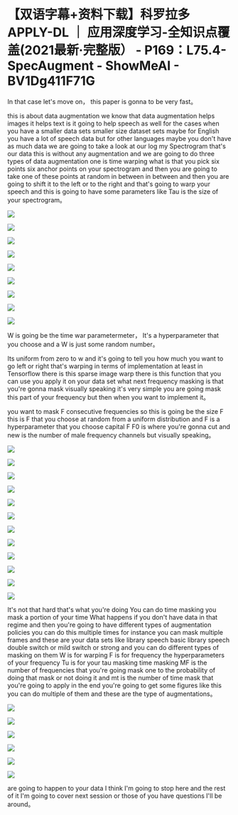 # 【双语字幕+资料下载】科罗拉多 APPLY-DL ｜ 应用深度学习-全知识点覆盖(2021最新·完整版） - P169：L75.4- SpecAugment - ShowMeAI - BV1Dg411F71G

In that case let's move on， this paper is gonna to be very fast。

 this is about data augmentation we know that data augmentation helps images it helps text is it going to help speech as well for the cases when you have a smaller data sets smaller size dataset sets maybe for English you have a lot of speech data but for other languages maybe you don't have as much data we are going to take a look at our log my Spectrogram that's our data this is without any augmentation and we are going to do three types of data augmentation one is time warping what is that you pick six points six anchor points on your spectrogram and then you are going to take one of these points at random in between in between and then you are going to shift it to the left or to the right and that's going to warp your speech and this is going to have some parameters like Tau is the size of your spectrogram。



![](img/6eaeb94bacae4f8d3d1b3b1bb6170842_1.png)

![](img/6eaeb94bacae4f8d3d1b3b1bb6170842_2.png)

![](img/6eaeb94bacae4f8d3d1b3b1bb6170842_3.png)

![](img/6eaeb94bacae4f8d3d1b3b1bb6170842_4.png)

![](img/6eaeb94bacae4f8d3d1b3b1bb6170842_5.png)

![](img/6eaeb94bacae4f8d3d1b3b1bb6170842_6.png)

![](img/6eaeb94bacae4f8d3d1b3b1bb6170842_7.png)

![](img/6eaeb94bacae4f8d3d1b3b1bb6170842_8.png)

![](img/6eaeb94bacae4f8d3d1b3b1bb6170842_9.png)

W is going be the time war parametermeter， It's a hyperparameter that you choose and a W is just some random number。

 Its uniform from zero to w and it's going to tell you how much you want to go left or right that's warping in terms of implementation at least in Tensorflow there is this sparse image warp there is this function that you can use you apply it on your data set what next frequency masking is that you're gonna mask visually speaking it's very simple you are going mask this part of your frequency but then when you want to implement it。

 you want to mask F consecutive frequencies so this is going be the size F this is F that you choose at random from a uniform distribution and F is a hyperparameter that you choose capital F F0 is where you're gonna cut and new is the number of male frequency channels but visually speaking。



![](img/6eaeb94bacae4f8d3d1b3b1bb6170842_11.png)

![](img/6eaeb94bacae4f8d3d1b3b1bb6170842_12.png)

![](img/6eaeb94bacae4f8d3d1b3b1bb6170842_13.png)

![](img/6eaeb94bacae4f8d3d1b3b1bb6170842_14.png)

![](img/6eaeb94bacae4f8d3d1b3b1bb6170842_15.png)

![](img/6eaeb94bacae4f8d3d1b3b1bb6170842_16.png)

![](img/6eaeb94bacae4f8d3d1b3b1bb6170842_17.png)

![](img/6eaeb94bacae4f8d3d1b3b1bb6170842_18.png)

![](img/6eaeb94bacae4f8d3d1b3b1bb6170842_19.png)

![](img/6eaeb94bacae4f8d3d1b3b1bb6170842_20.png)

![](img/6eaeb94bacae4f8d3d1b3b1bb6170842_21.png)

![](img/6eaeb94bacae4f8d3d1b3b1bb6170842_22.png)

It's not that hard that's what you're doing You can do time masking you mask a portion of your time What happens if you don't have data in that regime and then you're going to have different types of augmentation policies you can do this multiple times for instance you can mask multiple frames and these are your data sets like library speech basic library speech double switch or mild switch or strong and you can do different types of masking on them W is for warping F is for frequency the hyperparameters of your frequency Tu is for your tau masking time masking MF is the number of frequencies that you're going mask one to the probability of doing that mask or not doing it and mt is the number of time mask that you're going to apply in the end you're going to get some figures like this you can do multiple of them and these are the type of augmentations。



![](img/6eaeb94bacae4f8d3d1b3b1bb6170842_24.png)

![](img/6eaeb94bacae4f8d3d1b3b1bb6170842_25.png)

![](img/6eaeb94bacae4f8d3d1b3b1bb6170842_26.png)

![](img/6eaeb94bacae4f8d3d1b3b1bb6170842_27.png)

![](img/6eaeb94bacae4f8d3d1b3b1bb6170842_28.png)

![](img/6eaeb94bacae4f8d3d1b3b1bb6170842_29.png)

are going to happen to your data I think I'm going to stop here and the rest of it I'm going to cover next session or those of you have questions I'll be around。

